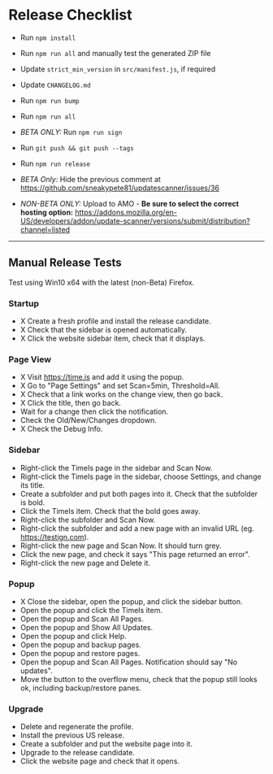 # Release Checklist

* Run `npm install`
* Run `npm run all` and manually test the generated ZIP file
* Update `strict_min_version` in `src/manifest.js`, if required

* Update `CHANGELOG.md`
* Run `npm run bump`
* Run `npm run all`
* *BETA ONLY:* Run `npm run sign`
* Run `git push && git push --tags`

* Run `npm run release`

* *BETA Only:* Hide the previous comment at <https://github.com/sneakypete81/updatescanner/issues/36>

* *NON-BETA ONLY:* Upload to AMO - **Be sure to select the correct hosting option:**
  <https://addons.mozilla.org/en-US/developers/addon/update-scanner/versions/submit/distribution?channel=listed>

---

## Manual Release Tests

Test using Win10 x64 with the latest (non-Beta) Firefox.

### Startup

* X Create a fresh profile and install the release candidate.
* X Check that the sidebar is opened automatically.
* X Click the website sidebar item, check that it displays.

### Page View

* X Visit <https://time.is> and add it using the popup.
* X Go to "Page Settings" and set Scan=5min, Threshold=All.
* X Check that a link works on the change view, then go back.
* X Click the title, then go back.
* Wait for a change then click the notification.
* Check the Old/New/Changes dropdown.
* X Check the Debug Info.

### Sidebar

* Right-click the TimeIs page in the sidebar and Scan Now.
* Right-click the TimeIs page in the sidebar, choose Settings, and change its title.
* Create a subfolder and put both pages into it. Check that the subfolder is bold.
* Click the TimeIs item. Check that the bold goes away.
* Right-click the subfolder and Scan Now.
* Right-click the subfolder and add a new page with an invalid URL (eg. <https://testign.com>).
* Right-click the new page and Scan Now. It should turn grey.
* Click the new page, and check it says "This page returned an error".
* Right-click the new page and Delete it.

### Popup

* X Close the sidebar, open the popup, and click the sidebar button.
* Open the popup and click the TimeIs item.
* Open the popup and Scan All Pages.
* Open the popup and Show All Updates.
* Open the popup and click Help.
* Open the popup and backup pages.
* Open the popup and restore pages.
* Open the popup and Scan All Pages. Notification should say "No updates".
* Move the button to the overflow menu, check that the popup still looks ok, including backup/restore panes.

### Upgrade

* Delete and regenerate the profile.
* Install the previous US release.
* Create a subfolder and put the website page into it.
* Upgrade to the release candidate.
* Click the website page and check that it opens.
